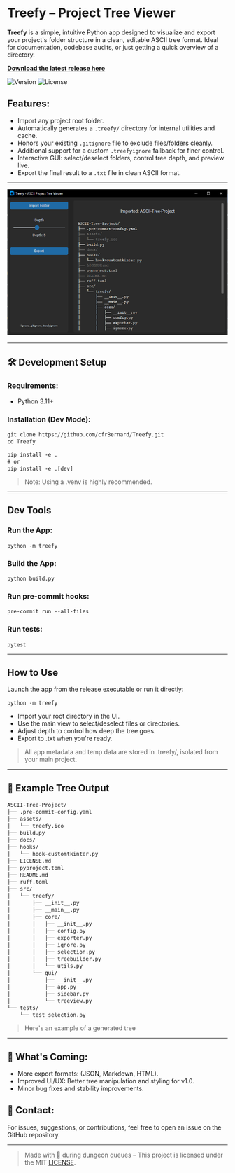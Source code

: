 # Treefy – Project Tree Viewer

**Treefy** is a simple, intuitive Python app designed to visualize and export your project's folder structure in a clean, editable ASCII tree format. Ideal for documentation, codebase audits, or just getting a quick overview of a directory.

[**Download the latest release here**](https://github.com/cfrBernard/ASCII-Tree-Project/releases)

![Version](https://img.shields.io/badge/version-v0.1.1-blue)
![License](https://img.shields.io/github/license/cfrBernard/ASCII-Tree-Project)

## Features:

- Import any project root folder.
- Automatically generates a `.treefy/` directory for internal utilities and cache.
- Honors your existing `.gitignore` file to exclude files/folders cleanly.
- Additional support for a custom `.treefyignore` fallback for finer control.
- Interactive GUI: select/deselect folders, control tree depth, and preview live.
- Export the final result to a `.txt` file in clean ASCII format.

---

<p align="center">
  <img src="assets/demo/treefy_v0.1.1_szW2M6zLZK.png" alt="v0.1.1 Treefy Demo" />
</p>

---

## 🛠 Development Setup

### Requirements:
- Python 3.11+

### Installation (Dev Mode):

```
git clone https://github.com/cfrBernard/Treefy.git
cd Treefy
```
```
pip install -e .
# or
pip install -e .[dev]
```

> Note: Using a .venv is highly recommended.

---

## Dev Tools


### Run the App:

```
python -m treefy
```

### Build the App:

```
python build.py
```

### Run pre-commit hooks:
```
pre-commit run --all-files
```

### Run tests:
```
pytest
```

---

## How to Use

Launch the app from the release executable or run it directly:

```
python -m treefy
```

- Import your root directory in the UI.
- Use the main view to select/deselect files or directories.
- Adjust depth to control how deep the tree goes.
- Export to .txt when you're ready.

> All app metadata and temp data are stored in .treefy/, isolated from your main project.

---

## 📁 Example Tree Output

```
ASCII-Tree-Project/
├── .pre-commit-config.yaml
├── assets/
│   └── treefy.ico
├── build.py
├── docs/
├── hooks/
│   └── hook-customtkinter.py
├── LICENSE.md
├── pyproject.toml
├── README.md
├── ruff.toml
├── src/
│   └── treefy/
│       ├── __init__.py
│       ├── __main__.py
│       ├── core/
│       │   ├── __init__.py
│       │   ├── config.py
│       │   ├── exporter.py
│       │   ├── ignore.py
│       │   ├── selection.py
│       │   ├── treebuilder.py
│       │   └── utils.py
│       └── gui/
│           ├── __init__.py
│           ├── app.py
│           ├── sidebar.py
│           └── treeview.py
└── tests/
    └── test_selection.py
```

> Here's an example of a generated tree

---

## 🔮 What's Coming:

- More export formats: (JSON, Markdown, HTML).
- Improved UI/UX: Better tree manipulation and styling for v1.0.
- Minor bug fixes and stability improvements.

## 🤝 Contact:
For issues, suggestions, or contributions, feel free to open an issue on the GitHub repository.

---
> Made with 💚 during dungeon queues – This project is licensed under the MIT [LICENSE](./LICENSE.md).
